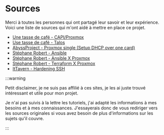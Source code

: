 # Sources

Merci à toutes les personnes qui ont partagé leur savoir et leur expérience. Voici une liste de sources qui m'ont aidé à mettre en place ce projet.

- [Une tasse de café - CAPI/Proxmox](https://une-tasse-de.cafe/blog/talos-capi-proxmox/)
- [Use tasse de café - Talos](https://une-tasse-de.cafe/blog/talos/)
- [AbyssProject - Proxmox single (Setup DHCP over one card)](https://wiki.abyssproject.net/en/proxmox/proxmox-with-one-public-ip)
- [Stéphane Robert - Ansible](https://blog.stephane-robert.info/docs/infra-as-code/gestion-de-configuration/ansible/introduction/)
- [Stéphane Robert - Ansible X Proxmox](https://blog.stephane-robert.info/docs/virtualiser/type1/proxmox/ansible-modules/)
- [Stéphane Robert - Terraform X Proxmox](https://blog.stephane-robert.info/docs/virtualiser/type1/proxmox/terraform/)
- [ItTavern - Hardening SSH](https://ittavern.com/ssh-server-hardening/)

:::warning

Petit disclaimer, je ne suis pas affilié à ces sites, je les ai juste trouvé intéressant et utile pour mon projet.

Je n'ai pas suivis à la lettre les tutoriels, j'ai adapté les informations à mes besoins et à mes connaissances. J'essayerais donc de vous rediriger vers les sources originales si vous avez besoin de plus d'informations sur les sujets qu'il couvre.

:::
